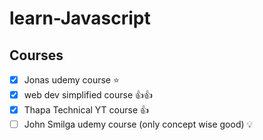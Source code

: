 # learn-Javascript

## Courses 
    
- [x] Jonas udemy course ⭐
- [x] web dev simplified course 👍👍
- [x] Thapa Technical YT course 👍
- [ ] John Smilga udemy course (only concept wise good) 💡
